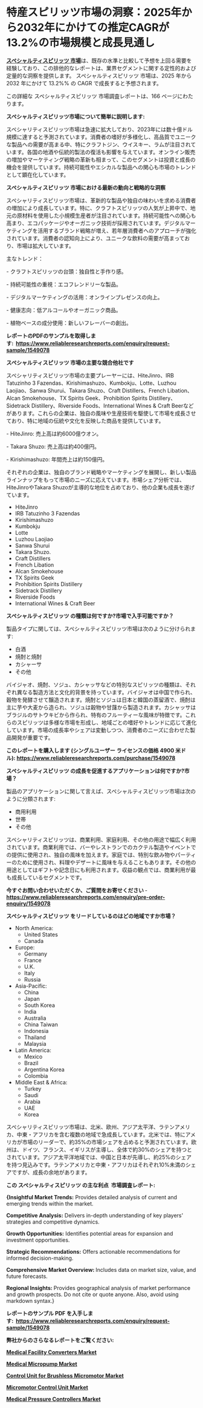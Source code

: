 <p><h1>特産スピリッツ市場の洞察：2025年から2032年にかけての推定CAGRが13.2%の市場規模と成長見通し</h1></p><p data-sourcepos="1:1-1:157"><strong><a href="https://www.reliableresearchreports.com/specialty-spirits-r1549078?utm_campaign=107&utm_medium=36&utm_source=Github&utm_content=ia&utm_term=23032025&utm_id=specialty-spirits">スペシャルティスピリッツ 市場</a></strong>は、既存の水準と比較して予想を上回る需要を経験しており、この排他的なレポートは、業界セグメントに関する定性的および定量的な洞察を提供します。 スペシャルティスピリッツ 市場は、2025 年から 2032 年にかけて 13.2%% の CAGR で成長すると予想されます。</p>
<p data-sourcepos="3:1-3:50">この詳細な スペシャルティスピリッツ 市場調査レポートは、166 ページにわたります。</p>
<p><strong>スペシャルティスピリッツ市場について簡単に説明します:</strong></p>
<p><p>スペシャリティスピリッツ市場は急速に拡大しており、2023年には数十億ドル規模に達すると予測されています。消費者の嗜好が多様化し、高品質でユニークな製品への需要が高まる中、特にクラフトジン、ウイスキー、ラムが注目されています。各国の地酒や伝統的製法の復活も影響を与えています。オンライン販売の増加やマーケティング戦略の革新も相まって、このセグメントは投資と成長の機会を提供しています。持続可能性やエシカルな製品への関心も市場のトレンドとして顕在化しています。</p></p>
<p><strong>スペシャルティスピリッツ 市場における最新の動向と戦略的な洞察</strong></p>
<p><p>スペシャリティスピリッツ市場は、革新的な製品や独自の味わいを求める消費者の増加により成長しています。特に、クラフトスピリッツの人気が上昇中で、地元の原材料を使用した小規模生産者が注目されています。持続可能性への関心も高まり、エコパッケージやオーガニック技術が採用されています。デジタルマーケティングを活用するブランド戦略が増え、若年層消費者へのアプローチが強化されています。消費者の認知向上により、ユニークな飲料の需要が高まっており、市場は拡大しています。</p><p>主なトレンド：</p><p>- クラフトスピリッツの台頭：独自性と手作り感。</p><p>- 持続可能性の重視：エコフレンドリーな製品。</p><p>- デジタルマーケティングの活用：オンラインプレゼンスの向上。</p><p>- 健康志向：低アルコールやオーガニック商品。</p><p>- 植物ベースの成分使用：新しいフレーバーの創出。</p></p>
<p><strong>レポートのPDFのサンプルを取得します</strong><strong>:&nbsp;&nbsp;<a href="https://www.reliableresearchreports.com/enquiry/request-sample/1549078?utm_campaign=107&utm_medium=36&utm_source=Github&utm_content=ia&utm_term=23032025&utm_id=specialty-spirits">https://www.reliableresearchreports.com/enquiry/request-sample/1549078</a></strong></p>
<p><strong>スペシャルティスピリッツ 市場の主要な競合他社です</strong></p>
<p><p>スペシャリティスピリッツ市場の主要プレーヤーには、HiteJinro、IRB Tatuzinho 3 Fazendas、Kirishimashuzo、Kumbokju、Lotte、Luzhou Laojiao、Sanwa Shurui、Takara Shuzo、Craft Distillers、French Libation、Alcan Smokehouse、TX Spirits Geek、Prohibition Spirits Distillery、Sidetrack Distillery、Riverside Foods、International Wines & Craft Beerなどがあります。これらの企業は、独自の風味や生産技術を駆使して市場を成長させており、特に地域の伝統や文化を反映した商品を提供しています。 </p><p>- HiteJinro: 売上高は約6000億ウオン。</p><p>- Takara Shuzo: 売上高は約400億円。</p><p>- Kirishimashuzo: 年間売上は約150億円。</p><p>  </p><p>それぞれの企業は、独自のブランド戦略やマーケティングを展開し、新しい製品ラインナップをもって市場のニーズに応えています。市場シェア分析では、HiteJinroやTakara Shuzoが主導的な地位を占めており、他の企業も成長を遂げています。</p></p>
<p><ul><li>HiteJinro</li><li>IRB Tatuzinho 3 Fazendas</li><li>Kirishimashuzo</li><li>Kumbokju</li><li>Lotte</li><li>Luzhou Laojiao</li><li>Sanwa Shurui</li><li>Takara Shuzo.</li><li>Craft Distillers</li><li>French Libation</li><li>Alcan Smokehouse</li><li>TX Spirits Geek</li><li>Prohibition Spirits Distillery</li><li>Sidetrack Distillery</li><li>Riverside Foods</li><li>International Wines & Craft Beer</li></ul></p>
<p><strong>スペシャルティスピリッツ の種類は何ですか?市場で入手可能ですか？</strong></p>
<p>製品タイプに関しては、スペシャルティスピリッツ市場は次のように分けられます:</p>
<p><ul><li>白酒</li><li>焼酎と焼酎</li><li>カシャーサ</li><li>その他</li></ul></p>
<p><p>バイジャオ、焼酎、ソジュ、カシャッサなどの特別なスピリッツの種類は、それぞれ異なる製造方法と文化的背景を持っています。バイジャオは中国で作られ、穀物を発酵させて醸造されます。焼酎とソジュは日本と韓国の蒸留酒で、焼酎は主に芋や大麦から造られ、ソジュは穀物や甘藷から製造されます。カシャッサはブラジルのサトウキビから作られ、特有のフルーティーな風味が特徴です。これらのスピリッツは多様な市場を形成し、地域ごとの嗜好やトレンドに応じて進化しています。市場の成長率やシェアは変動しつつ、消費者のニーズに合わせた製品開発が重要です。</p></p>
<p><strong>このレポートを購入します (シングルユーザー ライセンスの価格 4900 米ドル):&nbsp;<a href="https://www.reliableresearchreports.com/purchase/1549078?utm_campaign=107&utm_medium=36&utm_source=Github&utm_content=ia&utm_term=23032025&utm_id=specialty-spirits">https://www.reliableresearchreports.com/purchase/1549078</a></strong></p>
<p><strong>スペシャルティスピリッツ の成長を促進するアプリケーションは何ですか?市場？</strong></p>
<p>製品のアプリケーションに関して言えば、スペシャルティスピリッツ市場は次のように分類されます:</p>
<p><ul><li>商用利用</li><li>世帯</li><li>その他</li></ul></p>
<p><p>スペシャリティスピリッツは、商業利用、家庭利用、その他の用途で幅広く利用されています。商業利用では、バーやレストランでのカクテル製造やイベントでの提供に使用され、独自の風味を加えます。家庭では、特別な飲み物やパーティーのために使用され、料理やデザートに風味を与えることもあります。その他の用途としてはギフトや記念日にも利用されます。収益の観点では、商業利用が最も成長しているセグメントです。</p></p>
<p><strong>今すぐお問い合わせいただくか、ご質問をお寄せください</strong><strong>&nbsp;</strong>-<strong><a href="https://www.reliableresearchreports.com/enquiry/pre-order-enquiry/1549078?utm_campaign=107&utm_medium=36&utm_source=Github&utm_content=ia&utm_term=23032025&utm_id=specialty-spirits">https://www.reliableresearchreports.com/enquiry/pre-order-enquiry/1549078</a></strong></p>
<p><strong>スペシャルティスピリッツ をリードしているのはどの地域ですか市場？</strong></p>
<p><ul>
    <li>
        North America:
        <ul>
            <li>United States</li>
            <li>Canada</li>
        </ul>
    </li>
    <li>
        Europe:
        <ul>
            <li>Germany</li>
            <li>France</li>
            <li>U.K.</li>
            <li>Italy</li>
            <li>Russia</li>
        </ul>
    </li>
    <li>
        Asia-Pacific:
        <ul>
            <li>China</li>
            <li>Japan</li>
            <li>South Korea</li>
            <li>India</li>
            <li>Australia</li>
            <li>China Taiwan</li>
            <li>Indonesia</li>
            <li>Thailand</li>
            <li>Malaysia</li>
        </ul>
    </li>
    <li>
        Latin America:
        <ul>
            <li>Mexico</li>
            <li>Brazil</li>
            <li>Argentina Korea</li>
            <li>Colombia</li>
        </ul>
    </li>
    <li>
        Middle East & Africa:
        <ul>
            <li>Turkey</li>
            <li>Saudi</li>
            <li>Arabia</li>
            <li>UAE</li>
            <li>Korea</li>
        </ul>
    </li>
    </ul></p>
<p><p>スペシャリティスピリッツ市場は、北米、欧州、アジア太平洋、ラテンアメリカ、中東・アフリカを含む複数の地域で急成長しています。北米では、特にアメリカが市場のリーダーで、約35%の市場シェアを占めると予測されています。欧州は、ドイツ、フランス、イギリスが主導し、全体で約30%のシェアを持つとされています。アジア太平洋地域では、中国と日本が先導し、約25%のシェアを持つ見込みです。ラテンアメリカと中東・アフリカはそれぞれ10%未満のシェアですが、成長の余地があります。</p></p>
<p><strong>この スペシャルティスピリッツ の主な利点&nbsp; 市場調査レポート:</strong></p>
<p><strong>{Insightful Market Trends:</strong> Provides detailed analysis of current and emerging trends within the market.</p>
<p><strong>Competitive Analysis:</strong> Delivers in-depth understanding of key players' strategies and competitive dynamics.</p>
<p><strong>Growth Opportunities:</strong> Identifies potential areas for expansion and investment opportunities.</p>
<p><strong>Strategic Recommendations:</strong> Offers actionable recommendations for informed decision-making.</p>
<p><strong>Comprehensive Market Overview: </strong>Includes data on market size, value, and future forecasts.</p>
<p><strong>Regional Insights: </strong>Provides geographical analysis of market performance and growth prospects. Do not cite or quote anyone. Also, avoid using markdown syntax.}</p>
<p><strong>レポートのサンプル PDF を入手します:&nbsp;</strong><strong>&nbsp;<a href="https://www.reliableresearchreports.com/enquiry/request-sample/1549078?utm_campaign=107&utm_medium=36&utm_source=Github&utm_content=ia&utm_term=23032025&utm_id=specialty-spirits">https://www.reliableresearchreports.com/enquiry/request-sample/1549078</a></strong></p>
<p></p>
<p></p>
<p></p>
<p></p>
<p><strong>弊社からのさらなるレポートをご覧ください:</strong></p>
<p><strong><p><a href="https://github.com/latzerelfigo48/Market-Research-Report-List-1/blob/main/medical-facility-converters-market.md?utm_campaign=107&utm_medium=36&utm_source=Github&utm_content=ia&utm_term=23032025&utm_id=specialty-spirits">Medical Facility Converters Market</a></p><p><a href="https://github.com/jugutstam/Market-Research-Report-List-1/blob/main/medical-micropump-market.md?utm_campaign=107&utm_medium=36&utm_source=Github&utm_content=ia&utm_term=23032025&utm_id=specialty-spirits">Medical Micropump Market</a></p><p><a href="https://github.com/moratronak3q/Market-Research-Report-List-1/blob/main/control-unit-for-brushless-micromotor-market.md?utm_campaign=107&utm_medium=36&utm_source=Github&utm_content=ia&utm_term=23032025&utm_id=specialty-spirits">Control Unit for Brushless Micromotor Market</a></p><p><a href="https://github.com/reahmmunises/Market-Research-Report-List-1/blob/main/micromotor-control-unit-market.md?utm_campaign=107&utm_medium=36&utm_source=Github&utm_content=ia&utm_term=23032025&utm_id=specialty-spirits">Micromotor Control Unit Market</a></p><p><a href="https://github.com/ghaligopezf5/Market-Research-Report-List-1/blob/main/medical-pressure-controllers-market.md?utm_campaign=107&utm_medium=36&utm_source=Github&utm_content=ia&utm_term=23032025&utm_id=specialty-spirits">Medical Pressure Controllers Market</a></p></strong></p>